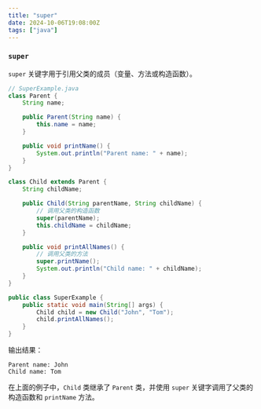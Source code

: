 ```yaml
---
title: "super"
date: 2024-10-06T19:08:00Z
tags: ["java"]
---
```



### `super`

`super` 关键字用于引用父类的成员（变量、方法或构造函数）。

```java
// SuperExample.java
class Parent {
    String name;

    public Parent(String name) {
        this.name = name;
    }

    public void printName() {
        System.out.println("Parent name: " + name);
    }
}

class Child extends Parent {
    String childName;

    public Child(String parentName, String childName) {
        // 调用父类的构造函数
        super(parentName);
        this.childName = childName;
    }

    public void printAllNames() {
        // 调用父类的方法
        super.printName();
        System.out.println("Child name: " + childName);
    }
}

public class SuperExample {
    public static void main(String[] args) {
        Child child = new Child("John", "Tom");
        child.printAllNames();
    }
}
```

输出结果：

```
Parent name: John
Child name: Tom
```

在上面的例子中，`Child` 类继承了 `Parent` 类，并使用 `super` 关键字调用了父类的构造函数和 `printName` 方法。